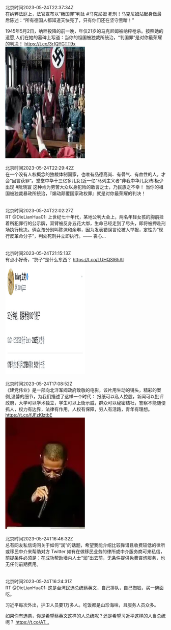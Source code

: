 北京时间2023-05-24T22:37:34Z<br>在纳粹法庭上，法官宣布以“叛国罪”判处 #马克尼姆 死刑！马克尼姆站起身做最后陈述：“所有德国人都知道天快亮了，只有你们还在坚守黑暗！”

1945年5月2日，纳粹投降的前一晚，年仅21岁的马克尼姆被纳粹枪杀。按照她的遗愿,人们在她的墓碑上写道：当你的祖国被独裁所统治，“判国罪”是对你最荣耀的判决！ https://t.co/3rfQYGTT9x<br><img src='/temp/image/2023/u-Month-5/1661380925777760256_0.jpg' width='250' height='350'><br><br>北京时间2023-05-24T22:29:42Z<br>在一个没有人权概念的独裁体制国家，也唯有品德高尚、有骨气、有血性的人，才会“因言获罪”。堂堂中华十三亿多儿女(近一亿“马列主义者”非我中华儿女)却极少出现 #阮晓寰 这种肯为劳苦大众以身犯险的敢言之士，乃民族之不幸！
当你的祖国被独裁暴政所统治，『煽动颠覆国家政权罪』就是对你最荣耀的判决！<br><br><br>北京时间2023-05-24T22:02:27Z<br>RT @DieLianHua01: 上世纪七十年代，某地公判大会上，两名年轻女孩的胸前挂着所犯罪行的公示牌，双臂被反身五花大绑，生命已经走到了尽头，即将被押赴刑场执行枪决。俩女孩分别叫陈沫和余琳，因为发表错误言论被人举报，定性为“现行反革命分子”，判处死刑并立即执行。—— 丧心…<br><br><br>北京时间2023-05-24T21:15:13Z<br>有点小好奇，“扔子”是什么东西？ https://t.co/LUHQSl6hAI<br><img src='/temp/image/2023/u-Month-5/1661360201025433604_0.jpg' width='250' height='350'><br><br>北京时间2023-05-24T17:08:52Z<br>《建党伟业》是一部向北洋军阀政府致敬的电影，该片用生动的镜头，精彩的案例,温馨的细节，为我们描述了这样一个时代：
报纸可以私人控股，新闻可以批评政府，大学可以学术独立，学生可以上街示威，群众可以秘密结社，警察不能随便抓人，权力有边界，法律有作用，人权有保障，穷人有活路，青年有理想。 https://t.co/fJFzKlztbE<br><img src='/temp/video/2023/u-Month-5/b-Day-24/DanQing1953/1661298206372667392_0.jpg' width='250' height='350'><br><br>北京时间2023-05-24T16:46:32Z<br>总有网友私信询问关于如何“润”的话题，希望我能介绍比较靠谱且收费较低的律所或移民中介来帮助对方
Twitter 如有在做移民业务的律所或中介服务商可来私信，前提条件必须是：在成功帮助墙内人士“润”出去前，无条件提供免费咨询服务，也无任何前期费用。<br><br><br>北京时间2023-05-24T16:24:31Z<br>RT @DieLianHua01: 这是台湾民选总统蔡英文，自己排队，自己掏钱，买一碗面吃。

习近平每次外出，护卫人员要1万多人。吃饭都是山珍海味，且服务人员众多。

如果你有选票，你是希望蔡英文这样的人总统呢？还是希望习近平这样的人当总统呢？ https://t.co/AT…<br><br><br>